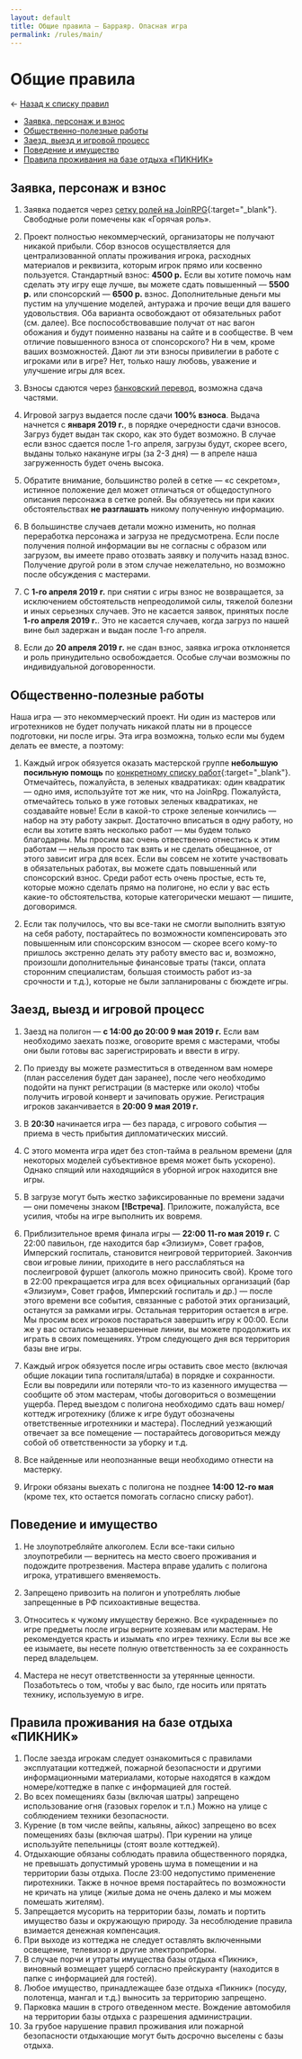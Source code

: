 ```yaml
---
layout: default
title: Общие правила — Барраяр. Опасная игра
permalink: /rules/main/
---
```


# Общие правила

&larr; [Назад к списку правил](/rules/)

- [Заявка, персонаж и взнос](/rules/main/#Заявка-персонаж-и-взнос)
- [Общественно-полезные работы](/rules/main/#Общественно-полезные-работы)
- [Заезд, выезд и игровой процесс](/rules/main/#Заезд-выезд-и-игровой-процесс)
- [Поведение и имущество](/rules/main/#Поведение-и-имущество)
- [Правила проживания на базе отдыха «ПИКНИК»](/rules/main/#Правила-проживания-на-базе-отдыха-ПИКНИК)

## Заявка, персонаж и взнос

1. Заявка подается через [сетку ролей на JoinRPG](https://joinrpg.ru/429/roles){:target="_blank"}. Свободные роли помечены как «Горячая роль».

2. Проект полностью некоммерческий, организаторы не получают никакой прибыли. Сбор взносов осуществляется для централизованной оплаты проживания игрока, расходных материалов и реквизита, которым игрок прямо или косвенно пользуется. Стандартный взнос: __4500 р.__ Если вы хотите помочь нам сделать эту игру еще лучше, вы можете сдать повышенный — __5500 р.__ или спонсорский — __6500 р.__ взнос. Дополнительные деньги мы пустим на улучшение моделей, антуража и прочие вещи для вашего удовольствия. Оба варианта освобождают от обязательных работ (см. далее). Все поспособствовавшие получат от нас вагон обожания и будут поименно названы на сайте и в сообществе. В чем отличие повышенного взноса от спонсорского? Ни в чем, кроме ваших возможностей. Дают ли эти взносы привилегии в работе с игроками или в игре? Нет, только нашу любовь, уважение и улучшение игры для всех.

3. Взносы сдаются через [банковский перевод](/org/), возможна сдача частями.

4. Игровой загруз выдается после сдачи __100% взноса__. Выдача начнется с __января 2019 г.__, в порядке очередности сдачи взносов. Загруз будет выдан так скоро, как это будет возможно. В случае если взнос сдается после 1-го апреля, загрузы будут, скорее всего, выданы только накануне игры (за 2-3 дня) — в апреле наша загруженность будет очень высока.

5. Обратите внимание, большинство ролей в сетке — «с секретом», истинное положение дел может отличаться от общедоступного описания персонажа в сетке ролей. Вы обязуетесь ни при каких обстоятельствах __не разглашать__ никому полученную информацию.

6. В большинстве случаев детали можно изменить, но полная переработка персонажа и загруза не предусмотрена. Если после получения полной информации вы не согласны с образом или загрузом, вы имеете право отозвать заявку и получить назад взнос. Получение другой роли в этом случае нежелательно, но возможно после обсуждения с мастерами.

7. С __1-го апреля 2019 г.__ при снятии с игры взнос не возвращается, за исключением обстоятельств непреодолимой силы, тяжелой болезни и иных серьезных случаев. Это не касается заявок, принятых после __1-го апреля 2019 г.__. Это не касается случаев, когда загруз по нашей вине был задержан и выдан после 1-го апреля.

8. Если до __20 апреля 2019 г.__ не сдан взнос, заявка игрока отклоняется и роль принудительно освобождается. Особые случаи возможны по индивидуальной договоренности.

## Общественно-полезные работы

Наша игра — это некоммерческий проект. Ни один из мастеров или игротехников не будет получать никакой платы ни в процессе подготовки, ни после игры. Эта игра возможна, только если мы будем делать ее вместе, а поэтому:

1. Каждый игрок обязуется оказать мастерской группе __небольшую посильную помощь__ по [конкретному списку работ](https://docs.google.com/spreadsheets/d/1MgMqavlp3X-_QhUx-ALAQDPUvBXwT3OEf8bv9mwEJDA/edit?usp=sharing){:target="_blank"}. Отмечайтесь, пожалуйста, в зеленых квадратиках: один квадратик — одно имя, используйте тот же ник, что на JoinRpg. Пожалуйста, отмечайтесь только в уже готовых зеленых квадратиках, не создавайте новые! Если в какой-то строке зеленые кончились — набор на эту работу закрыт. Достаточно вписаться в одну работу, но если вы хотите взять несколько работ — мы будем только благодарны. Мы просим вас очень отвественно отнестись к этим работам — нельзя просто так взять и не сделать обещанное, от этого зависит игра для всех. Если вы совсем не хотите участвовать в обязательных работах, вы можете сдать повышенный или спонсорский взнос. Среди работ есть очень простые, есть те, которые можно сделать прямо на полигоне, но если у вас есть какие-то обстоятельства, которые категорически мешают — пишите, договоримся.

2. Если так получилось, что вы все-таки не смогли выполнить взятую на себя работу, постарайтесь по возможности компенсировать это повышенным или спонсорским взносом — скорее всего кому-то пришлось экстренно делать эту работу вместо вас и, возможно, произошли дополнительные финансовые траты (такси, оплата сторонним специалистам, большая стоимость работ из-за срочности и т.д.), которые не были запланированы с бюждете игры.

## Заезд, выезд и игровой процесс

1. Заезд на полигон — __с 14:00 до 20:00 9 мая 2019 г.__ Если вам необходимо заехать позже, оговорите время с мастерами, чтобы они были готовы вас зарегистрировать и ввести в игру.

2. По приезду вы можете разместиться в отведенном вам номере (план расселения будет дан заранее), после чего необходимо подойти на пункт регистрации (в мастерке или около) чтобы получить игровой конверт и зачиповать оружие. Регистрация игроков заканчивается в __20:00 9 мая 2019 г.__

3. В __20:30__ начинается игра — без парада, с игрового события — приема в честь прибытия дипломатических миссий.

4. С этого момента игра идет без стоп-тайма в реальном времени (для некоторых моделей субъективное время может быть ускорено). Однако спящий или находящийся в уборной игрок находится вне игры.

5. В загрузе могут быть жестко зафиксированные по времени задачи — они помечены знаком __[!Встреча]__. Приложите, пожалуйста, все усилия, чтобы на игре выполнить их вовремя.

6. Приблизительное время финала игры — __22:00 11-го мая 2019 г.__ С 22:00 павильон, где находится бар «Элизиум», Совет графов, Имперский госпиталь, становится неигровой территорией. Закончив свои игровые линии, приходите в него расслабляться на послеигровой фуршет (алкоголь можно приносить свой). Кроме того в 22:00 прекращается игра для всех официальных организаций (бар «Элизиум», Совет графов, Имперский госпиталь и др.) — после этого времени все события, связанные с работой этих организаций, останутся за рамками игры. Остальная территория остается в игре. Мы просим всех игроков постараться завершить игру к 00:00. Если же у вас остались незавершенные линии, вы можете продолжить их играть в своих помещениях. Утром следующего дня вся территория базы вне игры.

7. Каждый игрок обязуется после игры оставить свое место (включая общие локации типа госпиталя/штаба) в порядке и сохранности. Если вы повредили или потеряли что-то из казенного имущества — сообщите об этом мастерам, чтобы договориться о возмещении ущерба. Перед выездом с полигона необходимо сдать ваш номер/коттедж игротехнику (ближе к игре будут обозначены ответственные игротехники и мастера). Последний уезжающий отвечает за все помещение — постарайтесь договориться между собой об ответственности за уборку и т.д.

8. Все найденные или неопознанные вещи необходимо отнести на мастерку.

9. Игроки обязаны выехать с полигона не позднее __14:00 12-го мая__ (кроме тех, кто остается помогать согласно списку работ).

## Поведение и имущество

1. Не злоупотребляйте алкоголем. Если все-таки сильно злоупотребили — вернитесь на место своего проживания и подождите протрезвения. Мастера вправе удалить с полигона игрока, утратившего вменяемость.

2. Запрещено привозить на полигон и употреблять любые запрещенные в РФ психоактивные вещества.

3. Относитесь к чужому имуществу бережно. Все «украденные» по игре предметы после игры верните хозяевам или мастерам. Не рекомендуется красть и изымать «по игре» технику. Если вы все же ее изымаете, вы несете полную ответственность за ее сохранность перед владельцем.

4. Мастера не несут ответственности за утерянные ценности. Позаботьтесь о том, чтобы у вас было, где носить или прятать технику, используемую в игре.

## Правила проживания на базе отдыха «ПИКНИК» 

1. После заезда игрокам следует ознакомиться с правилами эксплуатации коттеджей, пожарной безопасности и другими информационными материалами, которые находятся в каждом номере/коттедже в папке с информацией для гостей.
2. Во всех помещениях базы (включая шатры) запрещено использование огня (газовых горелок и т.п.) Можно на улице с соблюдением техники безопасности.
3. Курение (в том числе вейпы, кальяны, айкос) запрещено во всех помещениях базы (включая шатры). При курении на улице используйте пепельницы (стоят возле коттеджей). 
4. Отдыхающие обязаны соблюдать правила общественного порядка, не превышать допустимый уровень шума в помещении и на территории базы отдыха. После 23:00 недопустимо применение пиротехники. Также в ночное время постарайтесь по возможности не кричать на улице (жилые дома не очень далеко и мы можем помешать жителям).
5. Запрещается мусорить на территории базы, ломать и портить имущество базы и окружающую природу. За несоблюдение правила взимается денежная компенсация. 
6. При выходе из коттеджа не следует оставлять включенными освещение, телевизор и другие электроприборы.
7. В случае порчи и утраты имущества базы отдыха «Пикник», виновный возмещает ущерб согласно прейскуранту (находится в папке с информацией для гостей). 
8. Любое имущество, принадлежащее базе отдыха «Пикник» (посуду, полотенца, мангал и т.д.) выносить за территорию запрещено.
9. Парковка машин в строго отведенном месте. Вождение автомобиля на территории базы отдыха с разрешения администрации. 
10. За грубое нарушение правил проживания или пожарной безопасности отдыхающие могут быть досрочно выселены с базы отдыха.
